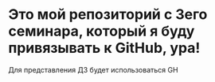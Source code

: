 # Это мой репозиторий с 3его семинара, который я буду привязывать к GitHub, ура!

Для представления ДЗ будет использоваться GH

